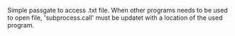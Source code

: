 Simple passgate to access .txt file.
When other programs needs to be used to open file, 'subprocess.call' must be updatet with a location of the used program.
